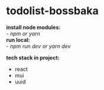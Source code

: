 # todolist-bossbaka

**install node modules:** <br> _- npm or yarn_ <br>
**run local:** <br> _- npm run dev or yarn dev_

**tech stack in project:** <br>

- react <br>
- mui <br>
- uuid <br>
